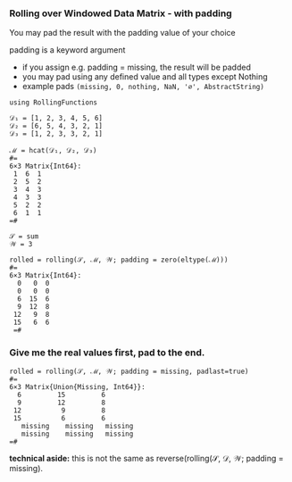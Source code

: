 ### Rolling over Windowed Data Matrix - with padding

You may pad the result with the padding value of your choice

padding is a keyword argument
- if you assign e.g. padding = missing, the result will be padded
- you may pad using any defined value and all types except Nothing
- example pads `(missing, 0, nothing, NaN, '∅', AbstractString)`

```
using RollingFunctions

𝒟₁ = [1, 2, 3, 4, 5, 6]
𝒟₂ = [6, 5, 4, 3, 2, 1]
𝒟₃ = [1, 2, 3, 3, 2, 1]

ℳ = hcat(𝒟₁, 𝒟₂, 𝒟₃)
#=
6×3 Matrix{Int64}:
 1  6  1
 2  5  2
 3  4  3
 4  3  3
 5  2  2
 6  1  1
=#

𝒮 = sum
𝒲 = 3

rolled = rolling(𝒮, ℳ, 𝒲; padding = zero(eltype(ℳ)))
#=
6×3 Matrix{Int64}:
  0   0  0
  0   0  0
  6  15  6
  9  12  8
 12   9  8
 15   6  6
 =#
```

### Give me the real values first, pad to the end.
```
rolled = rolling(𝒮, ℳ, 𝒲; padding = missing, padlast=true)
#=
6×3 Matrix{Union{Missing, Int64}}:
  6         15         6
  9         12         8
 12          9         8
 15          6         6
   missing    missing   missing
   missing    missing   missing
=#
```
**technical aside:** this is not the same as reverse(rolling(𝒮, 𝒟, 𝒲; padding = missing).


